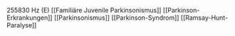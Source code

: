 255830 Hz (E)
[[Familiäre Juvenile Parkinsonismus]]
[[Parkinson-Erkrankungen]]
[[Parkinsonismus]]
[[Parkinson-Syndrom]]
[[Ramsay-Hunt-Paralyse]]